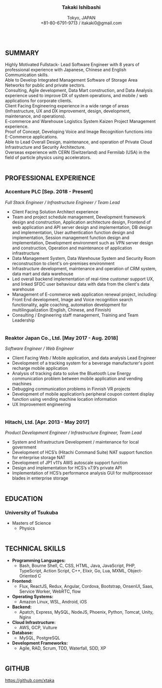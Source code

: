 <h3 align="center">Takaki Ishibashi</h3>
<p align="center">
  Tokyo, JAPAN<br>
  +81-80-6791-9713 / itakaki0@gmail.com
</p>
<br><br>

## SUMMARY
Highly Motivated Fullstack- Lead Software Engineer with 8 years of professional experience with Japanese, Chinese and English Communication skills.
<br>
Able to Develop Integrated Management Software of Storage Area Networks for public and private sectors.
<br>
Consulting, Agile development, Data Mart construction, and Data Analysis experience used to improve DX of system operations, and mobile / web applications for corporate clients.
<br>
Client Facing Engineering experience in a wide range of areas (Infrastructure, UX and DX improvement, design, development, maintenance, and operations).
<br>
E-commerce and Warehouse Logistics System Kaizen Project Management experience.
<br>
Proof of Concept, Developing Voice and Image Recognition functions into E-Commerce applications.
<br>
Able to Lead Overall Design, maintenance, and operation of Private Cloud Infrastructure and Security Architecture.
<br>
Overseas experience with CERN (Switzerland) and Fermilab (USA) in the field of particle physics using accelerators.
<br><br>

## PROFESSIONAL EXPERIENCE
### Accenture PLC [Sep. 2018 - Present]
_Full Stack Engineer / Infrastructure Engineer / Team Lead_
- Client Facing Solution Architect experience
- Team and project schedule management, Development framework design and construction, Application architecture design, Frontend of web application and API server design and implementation, DB design and implementation, User authentication function design and implementation, Session management function design and implementation, Development environment such as VPN server design and construction, Operation and maintenance of application infrastructure
- Data Management System, Data Warehouse System and Security Room reconstruction to client's on-premises environment
- Infrastructure development, maintenance and operation of CRM system, data mart and data warehouse
- Led overall backend implementation of real-time customer support UX, and linked SFDC user behaviour data with data from the client's data warehouse
- Management of E-commerce web application renewal project, including: Front End development, Image and Voice recognition search functionality, agile coaching, automation development for multilingualization (English, Chinese, and Finnish)
- Consulting / Engineering staff management, Training and Team Leadership
<br><br>

### Reaktor Japan Co., Ltd. [May 2017 - Aug. 2018]
_Software Engineer / Web Engineer_
- Client Facing Web / Mobile application, and data analysis Lead Engineer
- Development of a tracking system for a beverage manufacturer's point recharge mobile application
- Analysis of tracking data to solve the Bluetooth Low Energy communication problem between mobile application and vending machines
- Debugging communication problems in Finnish VR projects
- Development of mobile application’s peripheral coupon content display function using vending machine location information
- UX Improvement engineering
<br><br>

### Hitachi, Ltd. [Apr. 2013 - May 2017]
_Product Development Engineer / Infrastructure Engineer, Team Lead_
- System and Infrastructure Development / maintenance for local government
- Development of HCS’s (Hitachi Command Suite) NAT support function for enterprise storage NAT
- Development of JP1 v11’s AWS autoscale support function
- Design and implementation for HCS’s v7.9’s private API
- Implementation of HCS’s performance analysis GUI for multiprocessor blades in enterprise storage
<br><br>

## EDUCATION
### University of Tsukuba
- Masters of Science
  - Physics
<br><br>

## TECHNICAL SKILLS
- **Programming Languages:**
  - Bash, Bourne Shell, C, CSS, HTML, Java, JavaScript, PHP, TypeScript, Action Script, C++, Elixir, Go, Lua, MXML, Object-Oriented C
- **Frontend:**
  - Flux, ReactJS, Redux, Angular, Cordova, Bootstrap, OnsenUI, Saas, Service Worker, WebRTC, flow
- **Operating Systems:**
  - Amazon Linux, WSL, Android, iOS 
- **Backend:**
  - Apatch, Express, MySQL, NodeJS, Phoenix, Python, Tomcat, Unity, Nginx
- **Cloud Infrastructure:**
  - AWS, GCP, Vulture 
- **Database:**
  - MySQL, PostgreSQL
- **Development Frameworks:**
  - Agile, RAD, Scrum, TDD, Waterfall, SDD, XP
<br><br>

## GITHUB
https://github.com/xtaka
